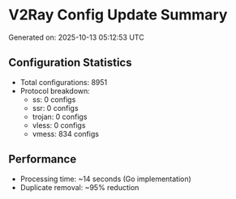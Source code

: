 # V2Ray Config Update Summary
Generated on: 2025-10-13 05:12:53 UTC

## Configuration Statistics
- Total configurations: 8951
- Protocol breakdown:
  - ss: 0 configs
  - ssr: 0 configs
  - trojan: 0 configs
  - vless: 0 configs
  - vmess: 834 configs

## Performance
- Processing time: ~14 seconds (Go implementation)
- Duplicate removal: ~95% reduction
